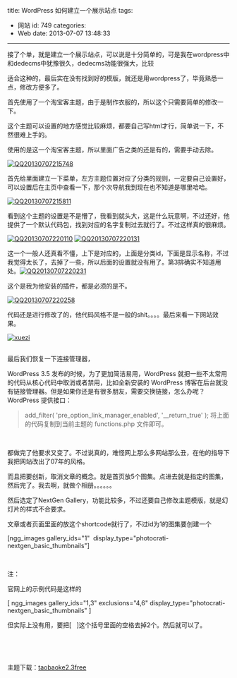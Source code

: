 title: WordPress 如何建立一个展示站点
tags:
  - 网站
id: 749
categories:
  - Web
date: 2013-07-07 13:48:33
---

接了个单，就是建立一个展示站点，可以说是十分简单的，可是我在wordpress中和dedecms中犹豫很久，dedecms功能很强大，比较

适合这种的，最后实在没有找到好的模版，就还是用wordpress了，毕竟熟悉一点，修改方便多了。

首先使用了一个淘宝客主题，由于是制作衣服的，所以这个只需要简单的修改一下。

这个主题可以设置的地方感觉比较麻烦，都要自己写html才行，简单说一下，不然很难上手的。

使用的是这一个淘宝客主题，所以里面广告之类的还是有的，需要手动去除。

[![QQ20130707215748](http://7xnueu.com1.z0.glb.clouddn.com/2013/07/QQ20130707215748.png)](http://7xnueu.com1.z0.glb.clouddn.com/2013/07/QQ20130707215748.png)

首先给里面建立一下菜单，左方主题位置对应了分类的规则，一定要自己设置好，可以设置后在主页中查看一下，那个次导航我到现在也不知道是哪里哈哈。

[![QQ20130707215811](http://7xnueu.com1.z0.glb.clouddn.com/2013/07/QQ20130707215811.png)](http://7xnueu.com1.z0.glb.clouddn.com/2013/07/QQ20130707215811.png)

看到这个主题的设置是不是懵了，我看到就头大，这是什么玩意啊，不过还好，他提供了一个默认代码包，找到对应的名字复制过去就行了。不过这样真的很麻烦。

[![QQ20130707220110](http://7xnueu.com1.z0.glb.clouddn.com/2013/07/QQ20130707220110.png)](http://7xnueu.com1.z0.glb.clouddn.com/2013/07/QQ20130707220110.png) [![QQ20130707220131](http://7xnueu.com1.z0.glb.clouddn.com/2013/07/QQ20130707220131.png)](http://7xnueu.com1.z0.glb.clouddn.com/2013/07/QQ20130707220131.png)

这一个一般人还真看不懂，上下是对应的，上面是分类id，下面是显示名称，不过我觉得太长了，去掉了一些，所以后面的设置就没有用了。第3排确实不知道用处。[![QQ20130707220231](http://7xnueu.com1.z0.glb.clouddn.com/2013/07/QQ20130707220231.png)](http://7xnueu.com1.z0.glb.clouddn.com/2013/07/QQ20130707220231.png)

这个是我为他安装的插件，都是必须的是不。

[![QQ20130707220258](http://7xnueu.com1.z0.glb.clouddn.com/2013/07/QQ20130707220258.png)](http://7xnueu.com1.z0.glb.clouddn.com/2013/07/QQ20130707220258.png)

代码还是进行修改了的，他代码风格不是一般的shit。。。。最后来看一下网站效果。

[![xuezi](http://7xnueu.com1.z0.glb.clouddn.com/2013/07/xuezi.png)](http://7xnueu.com1.z0.glb.clouddn.com/2013/07/xuezi.png)

## 

<div>

最后我们恢复一下连接管理器，

WordPress 3.5 发布的时候，为了更加简洁易用，WordPress 就把一些不太常用的代码从核心代码中取消或者禁用，比如全新安装的 WordPress 博客在后台就没有链接管理器。但是如果你还是有很多朋友，需要交换链接，怎么办呢？WordPress 提供接口：
> add_filter( 'pre_option_link_manager_enabled', '__return_true' );
将上面的代码复制到当前主题的 functions.php 文件即可。

&nbsp;

都做完了他要求又变了。不过说真的，难怪网上那么多网站那么丑，在他的指导下我把网站改出了07年的风格。

而且把要创新，取消文章的概念。就是首页放5个图集。点进去就是指定的图集，然后完了。我去啊，就做个相册。。。。。。

然后选定了NextGen Gallery，功能比较多，不过还要自己修改主题模版，就是幻灯片的样式不合要求。

文章或者页面里面的放这个shortcode就行了，不过id为1的图集要创建一个

[ngg_images gallery_ids="1"  display_type="photocrati-nextgen_basic_thumbnails"]

&nbsp;

注：

官网上的示例代码是这样的

[ ngg_images gallery_ids="1,3" exclusions="4,6" display_type="photocrati-nextgen_basic_thumbnails" ]

但实际上没有用，要把[   ]这个括号里面的空格去掉2个。然后就可以了。

&nbsp;

&nbsp;

主题下载：[taobaoke2.3free](http://7xnueu.com1.z0.glb.clouddn.com/2013/07/taobaoke2.3free.rar)

</div>